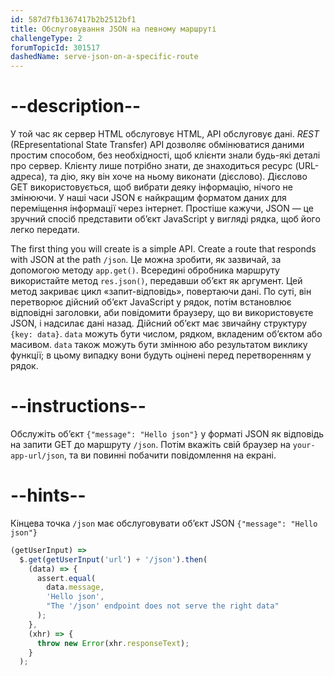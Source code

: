 ```yaml
---
id: 587d7fb1367417b2b2512bf1
title: Обслуговування JSON на певному маршруті
challengeType: 2
forumTopicId: 301517
dashedName: serve-json-on-a-specific-route
---
```


# --description--

У той час як сервер HTML обслуговує HTML, API обслуговує дані. <dfn>REST</dfn> (REpresentational State Transfer) API дозволяє обмінюватися даними простим способом, без необхідності, щоб клієнти знали будь-які деталі про сервер. Клієнту лише потрібно знати, де знаходиться ресурс (URL-адреса), та дію, яку він хоче на ньому виконати (дієслово). Дієслово GET використовується, щоб вибрати деяку інформацію, нічого не змінюючи. У наші часи JSON є найкращим форматом даних для переміщення інформації через інтернет. Простіше кажучи, JSON — це зручний спосіб представити об’єкт JavaScript у вигляді рядка, щоб його легко передати.

The first thing you will create is a simple API. Create a route that responds with JSON at the path `/json`. Це можна зробити, як зазвичай, за допомогою методу `app.get()`. Всередині обробника маршруту використайте метод `res.json()`, передавши об’єкт як аргумент. Цей метод закриває цикл «запит-відповідь», повертаючи дані. По суті, він перетворює дійсний об’єкт JavaScript у рядок, потім встановлює відповідні заголовки, аби повідомити браузеру, що ви використовуєте JSON, і надсилає дані назад. Дійсний об’єкт має звичайну структуру `{key: data}`. `data` можуть бути числом, рядком, вкладеним об’єктом або масивом. `data` також можуть бути змінною або результатом виклику функції; в цьому випадку вони будуть оцінені перед перетворенням у рядок.

# --instructions--

Обслужіть об’єкт `{"message": "Hello json"}` у форматі JSON як відповідь на запити GET до маршруту `/json`. Потім вкажіть свій браузер на `your-app-url/json`, та ви повинні побачити повідомлення на екрані.

# --hints--

Кінцева точка `/json` має обслуговувати об’єкт JSON `{"message": "Hello json"}`

```js
(getUserInput) =>
  $.get(getUserInput('url') + '/json').then(
    (data) => {
      assert.equal(
        data.message,
        'Hello json',
        "The '/json' endpoint does not serve the right data"
      );
    },
    (xhr) => {
      throw new Error(xhr.responseText);
    }
  );
```

